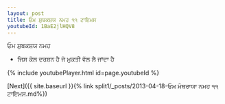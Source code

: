 ```yaml
---
layout: post
title: ਓਮ ਸ਼ੁਬਕਸ਼ਯ ਨਮਹ ੧੧ ਟਾਇਮਸ
youtubeId: 1BaE2jlHQV8
---
```

 
 
 ਓਮ ਸ਼ੁਬਕਸ਼ਯ ਨਮਹ  
 
 -  ਜਿਸ ਕੋਲ ਦਰਸ਼ਨ ਹੈ ਜੋ ਮੁਕਤੀ ਵੱਲ ਲੈ ਜਾਂਦਾ ਹੈ 
 
  
 
  
 
 
 
 
 
 


{% include youtubePlayer.html id=page.youtubeId %}
 
[Next]({{ site.baseurl }}{% link  split1/_posts/2013-04-18-ਓਮ ਮੰਥਰਾਯਾ ਨਮਹ ੧੧ ਟਾਇਮਸ.md%})
 
